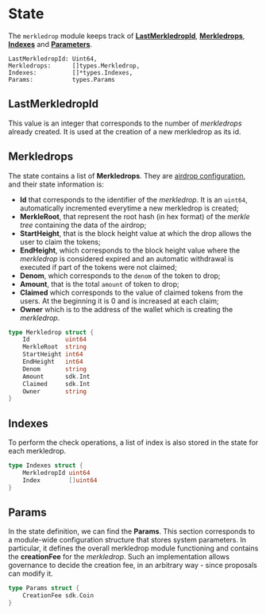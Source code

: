 <!--
order: 2
-->

# State

The `merkledrop` module keeps track of [**LastMerkledropId**](#LastMerkledropId), [**Merkledrops**](#Merkledrops), [**Indexes**](#Indexes) and [**Parameters**](#Params).

```
LastMerkledropId: Uint64,
Merkledrops:      []types.Merkledrop,
Indexes:          []*types.Indexes,
Params:           types.Params
```

## LastMerkledropId

This value is an integer that corresponds to the number of _merkledrops_ already created. It is used at the creation of a new merkledrop as its id.

## Merkledrops

The state contains a list of **Merkledrops**. They are [airdrop configuration](01_concepts.md#Merkledrop), and their state information is:

- **Id** that corresponds to the identifier of the _merkledrop_. It is an `uint64`, automatically incremented everytime a new merkledrop is created;
- **MerkleRoot**, that represent the root hash (in hex format) of the _merkle tree_ containing the data of the airdrop;
- **StartHeight**, that is the block height value at which the drop allows the user to claim the tokens;
- **EndHeight**, which corresponds to the block height value where the _merkledrop_ is considered expired and an automatic withdrawal is executed if part of the tokens were not claimed;
- **Denom**, which corresponds to the `denom` of the token to drop;
- **Amount**, that is the total `amount` of token to drop;
- **Claimed** which corresponds to the value of claimed tokens from the users. At the beginning it is 0 and is increased at each claim;
- **Owner** which is to the address of the wallet which is creating the _merkledrop_.

```go
type Merkledrop struct {
	Id 			uint64
	MerkleRoot 	string
	StartHeight int64
	EndHeight 	int64
	Denom 		string
	Amount 		sdk.Int
	Claimed 	sdk.Int
	Owner 		string
}
```

## Indexes
To perform the check operations, a list of index is also stored in the state for each merkledrop.

```go
type Indexes struct {
	MerkledropId uint64
	Index        []uint64
}
```


## Params

In the state definition, we can find the **Params**. This section corresponds to a module-wide configuration structure that stores system parameters. In particular, it defines the overall merkledrop module functioning and contains the **creationFee** for the _merkledrop_. Such an implementation allows governance to decide the creation fee, in an arbitrary way - since proposals can modify it.

```go
type Params struct {
	CreationFee	sdk.Coin
}
```